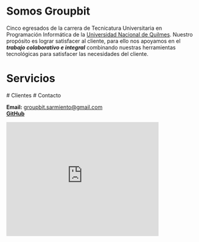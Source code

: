 # Somos Groupbit 

Cinco egresados de la carrera de Tecnicatura Universitaria en Programación Informática de la [Universidad Nacional de Quilmes](www.unq.edu.ar).
Nuestro propósito es lograr satisfacer al cliente, para ello nos apoyamos en el ***trabajo colaborativo e integral*** combinando nuestras herramientas tecnológicas para satisfacer las necesidades del cliente.
  
# Servicios
<p class="logoImage">
    <i class="devicon-android-plain-wordmark colored"></i>
    <i class="devicon-apache-plain-wordmark colored"></i>
    <i class="devicon-bootstrap-plain-wordmark colored"></i>
    <i class="devicon-css3-plain-wordmark colored"></i>
    <i class="devicon-docker-plain-wordmark colored"></i>
    <i class="devicon-git-plain-wordmark colored"></i>
    <i class="devicon-github-plain-wordmark colored"></i>
    <i class="devicon-gitlab-plain-wordmark colored"></i>
    <i class="devicon-html5-plain-wordmark colored"></i>
    <i class="devicon-javascript-plain colored"></i>
    <i class="devicon-java-plain-wordmark colored"></i>
    <i class="devicon-mysql-plain-wordmark colored"></i>
    <i class="devicon-tomcat-line-wordmark colored"></i>
</p>
# Clientes
# Contacto
    
**Email:** [groupbit.sarmiento@gmail.com](mailto:groupbit.sarmiento@gmail.com)  
[**GitHub**](https://github.com/groupbit/groupbit.github.io) 
<iframe src="https://www.google.com/maps/embed?pb=!1m18!1m12!1m3!1d26408.921654570855!2d-59.808093682203804!3d-34.16897204888143!2m3!1f0!2f0!3f0!3m2!1i1024!2i768!4f13.1!3m3!1m2!1s0x95bbd82dad9c52d5%3A0xd24e4e67a7cde5f6!2sCap.+Sarmiento%2C+Buenos+Aires!5e0!3m2!1ses!2sar!4v1558568106715!5m2!1ses!2sar" width="400" height="300" frameborder="0" style="border:0" allowfullscreen></iframe>